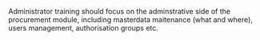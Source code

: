 Administrator training should focus on the adminstrative side of the procurement module, including masterdata maitenance (what and where), users management, authorisation groups etc. 
